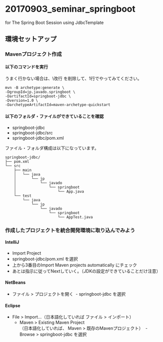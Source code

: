 # 20170903_seminar_springboot
for The Spring Boot Session using JdbcTemplate


## 環境セットアップ

### Mavenプロジェクト作成

#### 以下のコマンドを実行

うまく行かない場合は、\改行 を削除して、1行でやってみてください。

```
mvn -B archetype:generate \
-DgroupId=jp.javado.springboot \
-DartifactId=springboot-jdbc \
-Dversion=1.0 \
-DarchetypeArtifactId=maven-archetype-quickstart
```

#### 以下のフォルダ・ファイルができていることを確認
 - springboot-jdbc
 - springboot-jdbc/src
 - springboot-jdbc/pom.xml
 
ファイル・フォルダ構成は以下になっています。

```
springboot-jdbc/ 
├── pom.xml
└── src
    ├── main
    │   └── java
    │       └── jp
    │           └── javado
    │               └── springboot
    │                   └── App.java
    └── test
        └── java
            └── jp
                └── javado
                    └── springboot
                        └── AppTest.java
```


### 作成したプロジェクトを統合開発環境に取り込んでみよう

#### IntelliJ

- Import Project
 - springboot-jdbc/pom.xml を選択
 - 上から3番目のImport Maven projects automatically にチェック
 - あとは指示に従ってNextしていく。（JDKの設定ができていることだけ注意）
 
#### NetBeans

- ファイル > プロジェクトを開く
  - springboot-jdbc を選択

#### Eclipse

- File > Import...（日本語化していれば ファイル > インポート）
  - Maven > Existing Maven Project  
（日本語化していれば、 Maven > 既存のMavenプロジェクト）
  - Browse > springboot-jdbc を選択
